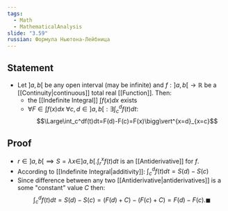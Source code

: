 ```yaml
---
tags:
  - Math
  - MathematicalAnalysis
slide: "3.59"
russian: Формула Ньютона-Лейбница
---
```

## Statement
- Let $]a,b[$ be any open interval (may be infinite) and $f:]a,b[\to\mathbb R$ be a [[Continuity|continuous]] total real [[Function]]. Then:
	- the [[Indefinite Integral]] $\int f(x)dx$ exists
	- $\forall F\in\int f(x)dx\;\forall c,d\in]a,b[:\exists \int_c^df(t)dt:$ $$\Large\int_c^df(t)dt=F(d)-F(c)=F(x)\bigg\vert^{x=d}_{x=c}$$
## Proof 
- $r\in]a,b[\implies S=\lambda x\in]a,b[.\int_r^xf(t)dt$ is an [[Antiderivative]] for $f$.
- According to [[Indefinite Integral|additivity]]: $\int_c^df(t)dt=S(d)-S(c)$
- Since difference between any two [[Antiderivative|antiderivatives]] is a some "constant" value $C$ then: $$\int_c^df(t)dt=S(d)-S(c)=(F(d)+C)-(F(c)+C)=F(d)-F(c). \blacksquare$$